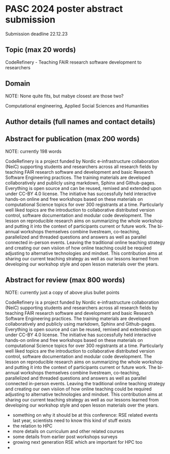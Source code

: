# PASC 2024 poster abstract submission

Submission deadline 22.12.23

## Topic (max 20 words)

CodeRefinery - Teaching FAIR research software development to researchers

## Domain

NOTE: None quite fits, but mabye closest are those two?

Computational engineering, 
Applied Social Sciences and Humanities 

## Author details (full names and contact details)

## Abstract for publication (max 200 words)

NOTE: currently 198 words

CodeRefinery is a project funded by Nordic e-infrastructure collaboration (NeiC) supporting students and researchers 
across all research fields by teaching FAIR research software and development and basic Research Software Engineering practices. 
The training materials are developed collaboratively and publicly using markdown, Sphinx and Github-pages. 
Everything is open source and can be reused, remixed and extended upon under CC-BY 4.0 license.
The initiative has successfully held interactive hands-on online and free workshops based on these materials on computational Science topics for over 300 registrants at a time. 
Particularly well liked topics are the introduction to collaborative distributed version control, software documentation and modular code development. 
The lesson on reproducible research aims on summarizing the whole workshop and putting it into the context of participants current or future work.
The bi-annual workshops themselves combine livestream, co-teaching, parallelized and threaded questions and answers as well as parallel connected in-person events. 
Leaving the traditional online teaching strategy and creating our own visiion of how online teaching could be required adjusting to alternative technologies and mindset. 
This contribution aims at sharing our current teaching strategy as well as our lessons learned from developing our workshop style 
and open lesson materials over the years.

## Abstract for review (max 800 words)

NOTE: currently just a copy of above plus bullet points

CodeRefinery is a project funded by Nordic e-infrastructure collaboration (NeiC) supporting students and researchers 
across all research fields by teaching FAIR research software and development and basic Research Software Engineering practices. 
The training materials are developed collaboratively and publicly using markdown, Sphinx and Github-pages. 
Everything is open source and can be reused, remixed and extended upon under CC-BY 4.0 license.
The initiative has successfully held interactive hands-on online and free workshops based on these materials on computational Science topics for over 300 registrants at a time. 
Particularly well liked topics are the introduction to collaborative distributed version control, software documentation and modular code development. 
The lesson on reproducible research aims on summarizing the whole workshop and putting it into the context of participants current or future work.
The bi-annual workshops themselves combine livestream, co-teaching, parallelized and threaded questions and answers as well as parallel connected in-person events. 
Leaving the traditional online teaching strategy and creating our own visiion of how online teaching could be required adjusting to alternative technologies and mindset. 
This contribution aims at sharing our current teaching strategy as well as our lessons learned from developing our workshop style 
and open lesson materials over the years.

+ something on why it should be at this conference: RSE related events last year, scientists need to know this kind of stuff exists
+ the relation to HPC
+ more details on curriculum and other related courses
+ some details from earlier post workshops surveys
+ growing next generation RSE which are important for HPC too
+ 
